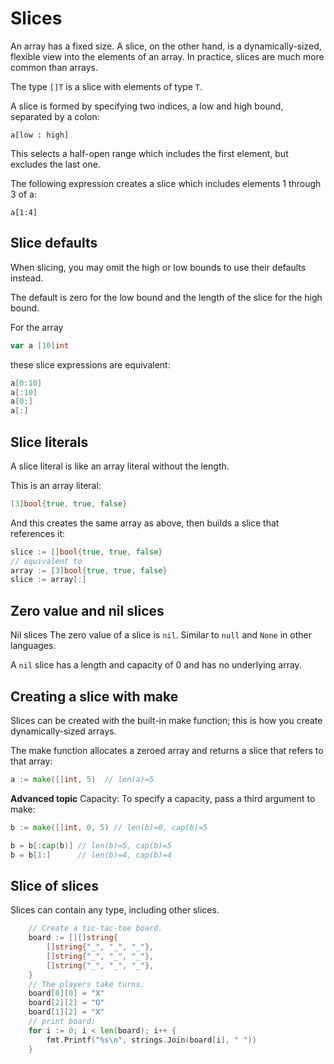 # Slices
An array has a fixed size. A slice, on the other hand, is a dynamically-sized, flexible view into the elements of an array. In practice, slices are much more common than arrays.

The type `[]T` is a slice with elements of type `T`.

A slice is formed by specifying two indices, a low and high bound, separated by a colon:

```
a[low : high]
```

This selects a half-open range which includes the first element, but excludes the last one.

The following expression creates a slice which includes elements 1 through 3 of a:

```
a[1:4]
```

## Slice defaults
When slicing, you may omit the high or low bounds to use their defaults instead.

The default is zero for the low bound and the length of the slice for the high bound.

For the array
```go
var a [10]int
```
these slice expressions are equivalent:

```go
a[0:10]
a[:10]
a[0:]
a[:]
```

## Slice literals
A slice literal is like an array literal without the length.

This is an array literal:

```go
[3]bool{true, true, false}
```

And this creates the same array as above, then builds a slice that references it:
```go
slice := []bool{true, true, false}
// equivalent to
array := [3]bool{true, true, false}
slice := array[:]
```

## Zero value and nil slices
Nil slices
The zero value of a slice is `nil`. Similar to `null` and `None` in other languages.

A `nil` slice has a length and capacity of 0 and has no underlying array.

## Creating a slice with make
Slices can be created with the built-in make function; this is how you create dynamically-sized arrays.

The make function allocates a zeroed array and returns a slice that refers to that array:
```go
a := make([]int, 5)  // len(a)=5
```

**Advanced topic** Capacity: To specify a capacity, pass a third argument to make:
```go
b := make([]int, 0, 5) // len(b)=0, cap(b)=5

b = b[:cap(b)] // len(b)=5, cap(b)=5
b = b[1:]      // len(b)=4, cap(b)=4
```

## Slice of slices
Slices can contain any type, including other slices.
```go
	// Create a tic-tac-toe board.
	board := [][]string{
		[]string{"_", "_", "_"},
		[]string{"_", "_", "_"},
		[]string{"_", "_", "_"},
	}
    // The players take turns.
	board[0][0] = "X"
	board[2][2] = "O"
	board[1][2] = "X"
    // print board:
    for i := 0; i < len(board); i++ {
		fmt.Printf("%s\n", strings.Join(board[i], " "))
	}
```

